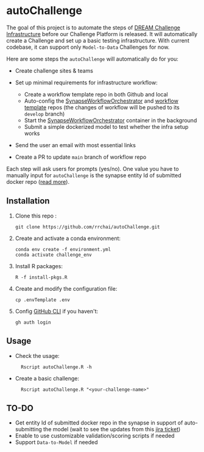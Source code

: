 # autoChallenge

The goal of this project is to automate the steps of [DREAM Challenge Infrastructure](https://help.synapse.org/docs/Challenge-Infrastructure.2163409505.html) before our Challenge Platform is released. It will automatically create a Challenge and set up a basic testing infrastructure. With current codebase, it can support only `Model-to-Data` Challenges for now.

Here are some steps the `autoChallenge` will automatically do for you:

- Create challenge sites & teams
- Set up minimal requirements for infrastructure workflow:

  - Create a workflow template repo in both Github and local
  - Auto-config the [SynapseWorkflowOrchestrator] and [workflow template] repos (the changes of workflow will be pushed to its `develop` branch)
  - Start the [SynapseWorkflowOrchestrator] container in the background
  - Submit a simple dockerized model to test whether the infra setup works

- Send the user an email with most essential links
- Create a PR to update `main` branch of workflow repo

Each step will ask users for prompts (yes/no). One value you have to manually input for `autoChallenge` is the synapse entity Id of submitted docker repo ([read more](https://github.com/rrchai/autoChallenge#to-do)).

## Installation

1.  Clone this repo :

        git clone https://github.com/rrchai/autoChallenge.git

2.  Create and activate a conda environment:

        conda env create -f environment.yml
        conda activate challenge_env

3.  Install R packages:

        R -f install-pkgs.R

4.  Create and modify the configuration file:

        cp .envTemplate .env

5.  Config [GitHub CLI] if you haven't:

        gh auth login

## Usage

- Check the usage:

        Rscript autoChallenge.R -h

- Create a basic challenge:

        Rscript autoChallenge.R "<your-challenge-name>"

## TO-DO

- Get entity Id of submitted docker repo in the synapse in support of auto-submitting the model (wait to see the updates from this [jira ticket](https://sagebionetworks.jira.com/browse/PLFM-4898))
- Enable to use customizable validation/scoring scripts if needed
- Support `Data-to-Model` if needed

<!-- Links -->

[synapseworkfloworchestrator]: https://github.com/Sage-Bionetworks/SynapseWorkflowOrchestrator
[workflow template]: https://github.com/Sage-Bionetworks-Challenges/model-to-data-challenge-workflow
[github cli]: https://cli.github.com/manual/
